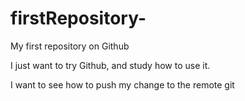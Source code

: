 firstRepository-
================

My first repository  on Github

I just want to try Github, and study how to use it.

I want to see how to push my change to the remote git
